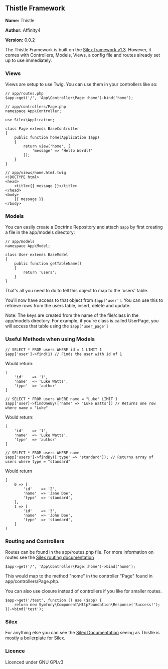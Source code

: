 ## Thistle Framework

**Name:** Thistle

**Author:** Affinity4

**Version:** 0.0.2

The Thistle Framework is built on the [Silex framework v1.3](http://silex.sensiolabs.org/doc/1.3). However, it comes with Controllers, Models, Views, a config file and routes already set up to use immediately.

### Views
Views are setup to use Twig. You can use them in your controllers like so:

```
// app/routes.php
$app->get('/', 'App\Controller\Page::home')-bind('home');
```

```
// app/controllers/Page.php
namespace App\Controller;

use Silex\Application;

class Page extends BaseController
{
    public function home(Application $app)
    {
        return view('home', [
            'message' => 'Hello Wordl!'
        ]);
    }
}
```

```
// app/views/home.html.twig
<!DOCTYPE html>
<head>
    <title>{{ message }}</title>
</head>
<body>
    {{ message }}
</body>
```

### Models
You can easily create a Doctrine Repository and attach ```$app``` by first creating a file in the app/models directory:

```
// app/models
namespace App\Model;

class User extends BaseModel
{
    public function getTableName()
    {
        return 'users';
    }
}
```

That's all you need to do to tell this object to map to the 'users' table.

You'll now have access to that object from ```$app['user']```. You can use this to retrieve rows from the users table, insert, delete and update.

Note: The keys are created from the name of the file/class in the app/models directory.
For example, if you're class is called UserPage, you will access that table using the ```$app['user_page']```

### Useful Methods when using Models
```
// SELECT * FROM users WHERE id = 1 LIMIT 1
$app['user']->find(1) // Finds the user with id of 1
```

Would return:
```
[
    'id'    => '1',
    'name'  => 'Luke Watts',
    'type'  => 'author'
]
```

```
// SELECT * FROM users WHERE name = "Luke" LIMIT 1
$app['user]->findOneBy(['name' => 'Luke Watts']) // Returns one row where name = "Luke"
```
Would return:
```
[
    'id'    => '1',
    'name'  => 'Luke Watts',
    'type'  => 'author'
]
```
```
// SELECT * FROM users WHERE name
$app['users']->findBy(['type' => "standard"]); // Returns array of users where type = "standard"
```
Would return
```
[
    0 => [
        'id'    => '2',
        'name'  => 'Jane Doe',
        'type'  => 'standard',
    ],
    1 => [
        'id'    => '3',
        'name'  => 'John Doe',
        'type'  => 'standard',
    ]
]
```

### Routing and Controllers
Routes can be found in the app/routes.php file. For more information on routes see the [Silex routing documentation](http://silex.sensiolabs.org/doc/1.3/usage.html#routing)

```
$app->get('/', 'App\Controller\Page::home')->bind('home');
```
This would map to the method "home" in the controller "Page" found in app/controllers/Page.php.

You can also use closure instead of controllers if you like for smaller routes.
```
$app->get('/test', function () use ($app) {
    return new Symfony\Component\HttpFoundation\Response('Success!');
})->bind('test');
```

### Silex
For anything else you can see the [Silex Documentation](http://silex.sensiolabs.org/doc/1.3) seeing as Thistle is mostly a boilerplate for Silex.
### Licence
Licenced under GNU GPLv3